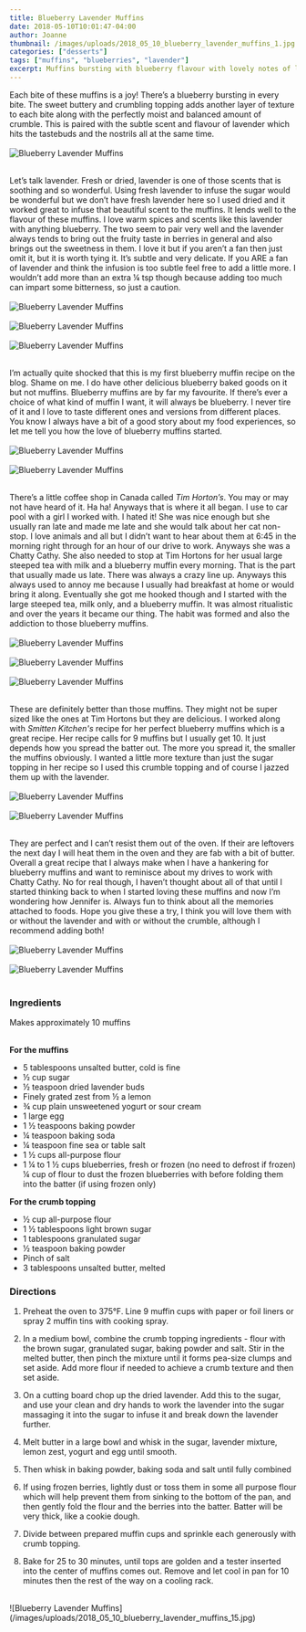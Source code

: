 ```yaml
---
title: Blueberry Lavender Muffins
date: 2018-05-10T10:01:47-04:00
author: Joanne
thumbnail: /images/uploads/2018_05_10_blueberry_lavender_muffins_1.jpg
categories: ["desserts"]
tags: ["muffins", "blueberries", "lavender"]
excerpt: Muffins bursting with blueberry flavour with lovely notes of lavender
---
```


Each bite of these muffins is a joy! There’s a blueberry bursting in every bite. The sweet buttery and crumbling topping adds another layer of texture to each bite along with the perfectly moist and balanced amount of crumble. This is paired with the subtle scent and flavour of lavender which hits the tastebuds and the nostrils all at the same time.
</br>
</br>
![Blueberry Lavender Muffins](/images/uploads/2018_05_10_blueberry_lavender_muffins_2.jpg)
</br>
</br>

Let’s talk lavender. Fresh or dried, lavender is one of those scents that is soothing and so wonderful. Using fresh lavender to infuse the sugar would be wonderful but we don’t have fresh lavender here so I used dried and it worked great to infuse that beautiful scent to the muffins. It lends well to the flavour of these muffins. I love warm spices and scents like this lavender with anything blueberry. The two seem to pair very well and the lavender always tends to bring out the fruity taste in berries in general and also brings out the sweetness in them. I love it but if you aren’t a fan then just omit it, but it is worth tying it. It’s subtle and very delicate. If you ARE a fan of lavender and think the infusion is too subtle feel free to add a little more. I wouldn’t add more than an extra &frac14; tsp though because adding too much can impart some bitterness, so just a caution.
</br>
</br>
![Blueberry Lavender Muffins](/images/uploads/2018_05_10_blueberry_lavender_muffins_3.jpg)
</br>
</br>
![Blueberry Lavender Muffins](/images/uploads/2018_05_10_blueberry_lavender_muffins_4.jpg)
</br>
</br>
![Blueberry Lavender Muffins](/images/uploads/2018_05_10_blueberry_lavender_muffins_5.jpg)
</br>
</br>

I’m actually quite shocked that this is my first blueberry muffin recipe on the blog. Shame on me. I do have other delicious blueberry baked goods on it but not muffins. Blueberry muffins are by far my favourite. If there’s ever a choice of what kind of muffin I want, it will always be blueberry. I never tire of it and I love to taste different ones and versions from different places. You know I always have a bit of a good story about my food experiences, so let me tell you how the love of blueberry muffins started.
</br>
</br>
![Blueberry Lavender Muffins](/images/uploads/2018_05_10_blueberry_lavender_muffins_6.jpg)
</br>
</br>
![Blueberry Lavender Muffins](/images/uploads/2018_05_10_blueberry_lavender_muffins_7.jpg)
</br>
</br>

There’s a little coffee shop in Canada called _Tim Horton’s_. You may or may not have heard of it. Ha ha! Anyways that is where it all began. I use to car pool with a girl I worked with. I hated it! She was nice enough but she usually ran late and made me late and she would talk about her cat non-stop. I love animals and all but I didn’t want to hear about them at 6:45 in the morning right through for an hour of our drive to work. Anyways she was a Chatty Cathy. She also needed to stop at Tim Hortons for her usual large steeped tea with milk and a blueberry muffin every morning. That is the part that usually made us late. There was always a crazy line up. Anyways this always used to annoy me because I usually had breakfast at home or would bring it along. Eventually she got me hooked though and I started with the large steeped tea, milk only, and a blueberry muffin. It was almost ritualistic and over the years it became our thing. The habit was formed and also the addiction to those blueberry muffins.
</br>
</br>
![Blueberry Lavender Muffins](/images/uploads/2018_05_10_blueberry_lavender_muffins_8.jpg)
</br>
</br>
![Blueberry Lavender Muffins](/images/uploads/2018_05_10_blueberry_lavender_muffins_9.jpg)
</br>
</br>
![Blueberry Lavender Muffins](/images/uploads/2018_05_10_blueberry_lavender_muffins_10.jpg)
</br>
</br>

These are definitely better than those muffins. They might not be super sized like the ones at Tim Hortons but they are delicious. I worked along with _Smitten Kitchen's_ recipe for her perfect blueberry muffins which is a great recipe. Her recipe calls for 9 muffins but I usually get 10. It just depends how you spread the batter out. The more you spread it, the smaller the muffins obviously. I wanted a little more texture than just the sugar topping in her recipe so I used this crumble topping and of course I jazzed them up with the lavender.
</br>
</br>
![Blueberry Lavender Muffins](/images/uploads/2018_05_10_blueberry_lavender_muffins_11.jpg)
</br>
</br>
![Blueberry Lavender Muffins](/images/uploads/2018_05_10_blueberry_lavender_muffins_12.jpg)
</br>
</br>

They are perfect and I can’t resist them out of the oven. If their are leftovers the next day I will heat them in the oven and they are fab with a bit of butter. Overall a great recipe that I always make when I have a hankering for blueberry muffins and want to reminisce about my drives to work with Chatty Cathy. No for real though, I haven’t thought about all of that until I started thinking back to when I started loving these muffins and now I’m wondering how Jennifer is. Always fun to think about all the memories attached to foods. Hope you give these a try, I think you will love them with or without the lavender and with or without the crumble, although I recommend adding both!
</br>
</br>
![Blueberry Lavender Muffins](/images/uploads/2018_05_10_blueberry_lavender_muffins_13.jpg)
</br>
</br>
![Blueberry Lavender Muffins](/images/uploads/2018_05_10_blueberry_lavender_muffins_14.jpg)
</br>
</br>

### Ingredients
Makes approximately 10 muffins
</br>
</br>

__For the muffins__

* 5 tablespoons unsalted butter, cold is fine
* &frac12; cup sugar
* &frac12; teaspoon dried lavender buds
* Finely grated zest from &frac12; a lemon
* &frac34; cup plain unsweetened yogurt or sour cream
* 1 large egg
* 1 &frac12; teaspoons baking powder
* &frac14; teaspoon baking soda
* &frac14; teaspoon fine sea or table salt
* 1 &frac12; cups all-purpose flour
* 1 &frac14; to 1 &frac12; cups blueberries, fresh or frozen (no need to defrost if frozen)
&frac14; cup of flour to dust the frozen blueberries with before folding them into the batter (if using frozen only)


__For the crumb topping__

* &frac12; cup all-purpose flour
* 1 &frac12; tablespoons light brown sugar
* 1 tablespoons granulated sugar
* &frac12; teaspoon baking powder
* Pinch of salt
* 3 tablespoons unsalted butter, melted

### Directions

1. Preheat the oven to 375&deg;F. Line 9 muffin cups with paper or foil liners or spray 2 muffin tins with cooking spray.

1. In a medium bowl, combine the crumb topping ingredients - flour with the brown sugar, granulated sugar, baking powder and salt. Stir in the melted butter, then pinch the mixture until it forms pea-size clumps and set aside. Add more flour if needed to achieve a crumb texture and then set aside. 

1. On a cutting board chop up the dried lavender. Add this to the sugar, and use your clean and dry hands to work the lavender into the sugar massaging it into the sugar to infuse it and break down the lavender further.

1. Melt butter in a large bowl and whisk in the sugar, lavender mixture, lemon zest, yogurt and egg until smooth.

1. Then whisk in baking powder, baking soda and salt until fully combined

1. If using frozen berries, lightly dust or toss them in some all purpose flour which will help prevent them from sinking to the bottom of the pan, and then gently fold the flour and the berries into the batter. Batter will be very thick, like a cookie dough.

1. Divide between prepared muffin cups and sprinkle each generously with crumb topping.

1. Bake for 25 to 30 minutes, until tops are golden and a tester inserted into the center of muffins comes out. Remove and let cool in pan for 10 minutes then the rest of the way on a cooling rack.

</br>
![Blueberry Lavender Muffins](/images/uploads/2018_05_10_blueberry_lavender_muffins_15.jpg)
